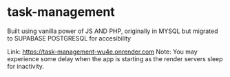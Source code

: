 # task-management
Built using vanilla power of JS AND PHP, originally in MYSQL but migrated to SUPABASE POSTGRESQL for accesibility

Link: https://task-management-wu4e.onrender.com
Note: You may experience some delay when the app is starting as the render servers sleep for inactivity. 